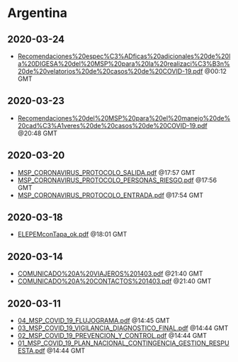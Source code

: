# Argentina


## 2020-03-24

* [Recomendaciones%20espec%C3%ADficas%20adicionales%20de%20la%20DIGESA%20del%20MSP%20para%20la%20realizaci%C3%B3n%20de%20velatorios%20de%20casos%20de%20COVID-19.pdf](17decf5e1b3d3d2ea15b32da5190e59689111b05/file.pdf) @00:12 GMT

## 2020-03-23

* [Recomendaciones%20del%20MSP%20para%20el%20manejo%20de%20cad%C3%A1veres%20de%20casos%20de%20COVID-19.pdf](83aaa8dbc006c96ba195c69b03bf2cfe0789bc4d/file.pdf) @20:48 GMT

## 2020-03-20

* [MSP\_CORONAVIRUS\_PROTOCOLO\_SALIDA.pdf](4571f9ed2f5346d5ae1641492ac1396c2fa814aa/file.pdf) @17:57 GMT
* [MSP\_CORONAVIRUS\_PROTOCOLO\_PERSONAS\_RIESGO.pdf](b3e6afd02cf5b6ded4719f8856973bf8b4732147/file.pdf) @17:56 GMT
* [MSP\_CORONAVIRUS\_PROTOCOLO\_ENTRADA.pdf](51a15874002dd7f5a11d371e1016e645f3a4fa42/file.pdf) @17:54 GMT

## 2020-03-18

* [ELEPEMconTapa\_ok.pdf](e736990ac61efd6a32cbaaa5c88ad064cd27a0fb/file.pdf) @18:01 GMT

## 2020-03-14

* [COMUNICADO%20A%20VIAJEROS%201403.pdf](b78271ec10ae9d67ecb0a994a481c4edb97f6a12/file.pdf) @21:40 GMT
* [COMUNICADO%20A%20CONTACTOS%201403.pdf](442e3a09509fab77394cc314a1ca4e96a84b1267/file.pdf) @21:40 GMT

## 2020-03-11

* [04\_MSP\_COVID\_19\_FLUJOGRAMA.pdf](d91d44a714852f54b748543d7899f53e2feb0208/file.pdf) @14:45 GMT
* [03\_MSP\_COVID\_19\_VIGILANCIA\_DIAGNOSTICO\_FINAL.pdf](facb7b3559611e45d55968859a2d03f3f54c528f/file.pdf) @14:44 GMT
* [02\_MSP\_COVID\_19\_PREVENCION\_Y\_CONTROL.pdf](917c44fe8ecc05c79b0071ec82d9e302b8bccfde/file.pdf) @14:44 GMT
* [01\_MSP\_COVID\_19\_PLAN\_NACIONAL\_CONTINGENCIA\_GESTION\_RESPUESTA.pdf](4d1c6401d46fc97d389677914e1357ca119bffbe/file.pdf) @14:44 GMT
